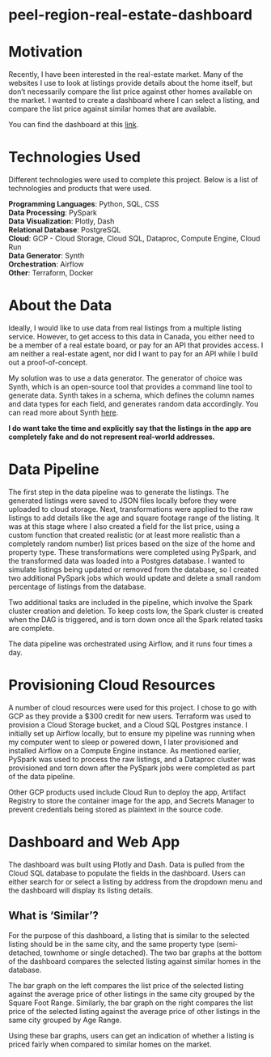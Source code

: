 # peel-region-real-estate-dashboard

# Motivation
Recently, I have been interested in the real-estate market. Many of the websites I use to look at listings provide details about the home itself, but don’t necessarily compare the list price against other homes available on the market. I wanted to create a dashboard where I can select a listing, and compare the list price against similar homes that are available. 

You can find the dashboard at this [link](https://dash-app-ctyqyt7wvq-uc.a.run.app/).

# Technologies Used
Different technologies were used to complete this project. Below is a list of technologies and products that were used. 

**Programming Languages**: Python, SQL, CSS  
**Data Processing**: PySpark  
**Data Visualization**: Plotly, Dash  
**Relational Database**: PostgreSQL  
**Cloud**: GCP - Cloud Storage, Cloud SQL, Dataproc, Compute Engine, Cloud Run  
**Data Generator**: Synth  
**Orchestration**: Airflow  
**Other**: Terraform, Docker  

# About the Data 
Ideally, I would like to use data from real listings from a multiple listing service. However, to get access to this data in Canada, you either need to be a member of a real estate board, or pay for an API that provides access. I am neither a real-estate agent, nor did I want to pay for an API while I build out a proof-of-concept. 

My solution was to use a data generator. The generator of choice was Synth, which is an open-source tool that provides a command line tool to generate data. Synth takes in a schema, which defines the column names and data types for each field, and generates random data accordingly. You can read more about Synth [here](https://www.getsynth.com/docs/getting_started/synth). 

**I do want take the time and explicitly say that the listings in the app are completely fake and do not represent real-world addresses.** 

# Data Pipeline 
The first step in the data pipeline was to generate the listings. The generated listings were saved to JSON files locally before they were uploaded to cloud storage. Next, transformations were applied to the raw listings to add details like the age and square footage range of the listing. It was at this stage where I also created a field for the list price, using a custom function that created realistic (or at least more realistic than a completely random number) list prices based on the size of the home and property type. These transformations were completed using PySpark, and the transformed data was loaded into a Postgres database. I wanted to simulate listings being updated or removed from the database, so I created two additional PySpark jobs which would update and delete a small random percentage of listings from the database. 

Two additional tasks are included in the pipeline, which involve the Spark cluster creation and deletion. To keep costs low, the Spark cluster is created when the DAG is triggered, and is torn down once all the Spark related tasks are complete. 

The data pipeline was orchestrated using Airflow, and it runs four times a day.  

# Provisioning Cloud Resources
A number of cloud resources were used for this project. I chose to go with GCP as they provide a $300 credit for new users. Terraform was used to provision a Cloud Storage bucket, and a Cloud SQL Postgres instance. I initially set up Airflow locally, but to ensure my pipeline was running when my computer went to sleep or powered down, I later provisioned and installed Airflow on a Compute Engine instance. As mentioned earlier, PySpark was used to process the raw listings, and a Dataproc cluster was provisioned and torn down after the PySpark jobs were completed as part of the data pipeline. 

Other GCP products used include Cloud Run to deploy the app, Artifact Registry to store the container image for the app, and Secrets Manager to prevent credentials being stored as plaintext in the source code. 

# Dashboard and Web App
The dashboard was built using Plotly and Dash. Data is pulled from the Cloud SQL database to populate the fields in the dashboard. Users can either search for or select a listing by address from the dropdown menu and the dashboard will display its listing details. 

## What is ‘Similar’? 
For the purpose of this dashboard, a listing that is similar to the selected listing should be in the same city, and the same property type (semi-detached, townhome or single detached). The two bar graphs at the bottom of the dashboard compares the selected listing against similar homes in the database.

The bar graph on the left compares the list price of the selected listing against the average price of other listings in the same city grouped by the Square Foot Range. Similarly, the bar graph on the right compares the list price of the selected listing against the average price of other listings in the same city grouped by Age Range. 

Using these bar graphs, users can get an indication of whether a listing is priced fairly when compared to similar homes on the market. 
